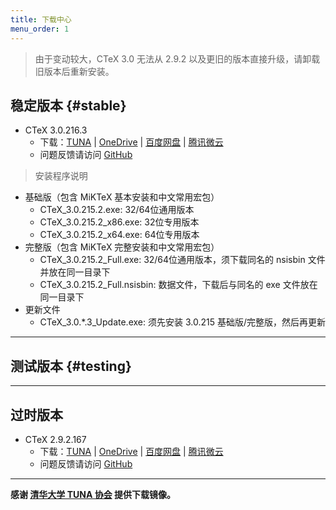 ```yaml
---
title: 下载中心
menu_order: 1
---
```

> 由于变动较大，CTeX 3.0 无法从 2.9.2 以及更旧的版本直接升级，请卸载旧版本后重新安装。

## 稳定版本 {#stable}

- CTeX 3.0.216.3
	- 下载：[TUNA](https://mirrors.tuna.tsinghua.edu.cn/ctex/3.0/) | [OneDrive](https://1drv.ms/u/s!As6QliRcBFJ_hIB_g4BBEQ53E5PsRw?e=jrRqkF) | [百度网盘](https://pan.baidu.com/s/1sGqK_Z8yp_cIBUBwjvyzRg?pwd=fv4d) | [腾讯微云](https://share.weiyun.com/Kac9KgSV)
	- 问题反馈请访问 [GitHub](https://github.com/Aloft-Lab/CTeX-Installer/issues)

> 安装程序说明

- 基础版（包含 MiKTeX 基本安装和中文常用宏包）
	- CTeX_3.0.215.2.exe: 32/64位通用版本
	- CTeX_3.0.215.2_x86.exe: 32位专用版本
	- CTeX_3.0.215.2_x64.exe: 64位专用版本
- 完整版（包含 MiKTeX 完整安装和中文常用宏包）
	- CTeX_3.0.215.2_Full.exe: 32/64位通用版本，须下载同名的 nsisbin 文件并放在同一目录下
	- CTeX_3.0.215.2_Full.nsisbin: 数据文件，下载后与同名的 exe 文件放在同一目录下
- 更新文件
	- CTeX_3.0.*.3_Update.exe: 须先安装 3.0.215 基础版/完整版，然后再更新

---
## 测试版本 {#testing}

---
## 过时版本

- CTeX 2.9.2.167
	- 下载：[TUNA](https://mirrors.tuna.tsinghua.edu.cn/ctex/legacy/2.9/) | [OneDrive](https://1drv.ms/u/s!As6QliRcBFJ_hIB-yJizYYAdenO3JQ?e=hFz4ck) | [百度网盘](https://pan.baidu.com/s/1rCkNE_fU_6DcfCY3YHyHjA?pwd=7nvt) | [腾讯微云](https://share.weiyun.com/FhBkxjMT)
	- 问题反馈请访问 [GitHub](https://github.com/Aloft-Lab/CTeX-Installer/issues)

---
**感谢 [清华大学 TUNA 协会](https://tuna.moe/) 提供下载镜像。**
